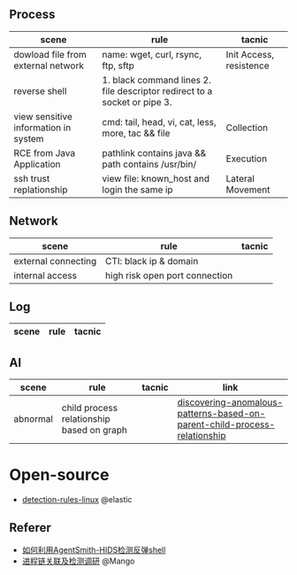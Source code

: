 
## Process
| scene | rule | tacnic |
|------|-----------|-------|
| dowload file from external network | name: wget, curl, rsync, ftp, sftp | Init Access, resistence |
| reverse shell | 1. black command lines 2. file descriptor redirect to a socket or pipe 3. | |
| view sensitive information in system | cmd: tail, head, vi, cat, less, more, tac && file | Collection |
| RCE from Java Application | pathlink contains java && path contains /usr/bin/ | Execution | 
| ssh trust replationship | view file: known_host and login the same ip | Lateral Movement| 


## Network
| scene | rule | tacnic |
|------|-----------|-------|
| external connecting | CTI: black ip & domain | |
| internal access | high risk open port connection | |

## Log
| scene | rule | tacnic |
|------|-----------|-------|


## AI

| scene | rule | tacnic | link |
|------|-----------|-------|--|
| abnormal | child process relationship based on graph|   | [discovering-anomalous-patterns-based-on-parent-child-process-relationship](https://www.elastic.co/cn/blog/discovering-anomalous-patterns-based-on-parent-child-process-relationships) |


# Open-source
- [detection-rules-linux](https://github.com/elastic/detection-rules/tree/main/rules/linux)  @elastic


## Referer
- [如何利用AgentSmith-HIDS检测反弹shell](https://github.com/EBWi11/AgentSmith-HIDS/blob/master/doc/How-to-use-AgentSmith-HIDS-to-detect-reverse-shell/%E5%A6%82%E4%BD%95%E5%88%A9%E7%94%A8AgentSmith-HIDS%E6%A3%80%E6%B5%8B%E5%8F%8D%E5%BC%B9shell.md)
- [进程链关联及检测调研](https://www.cnblogs.com/Mang0/p/13878654.html)  @Mango

